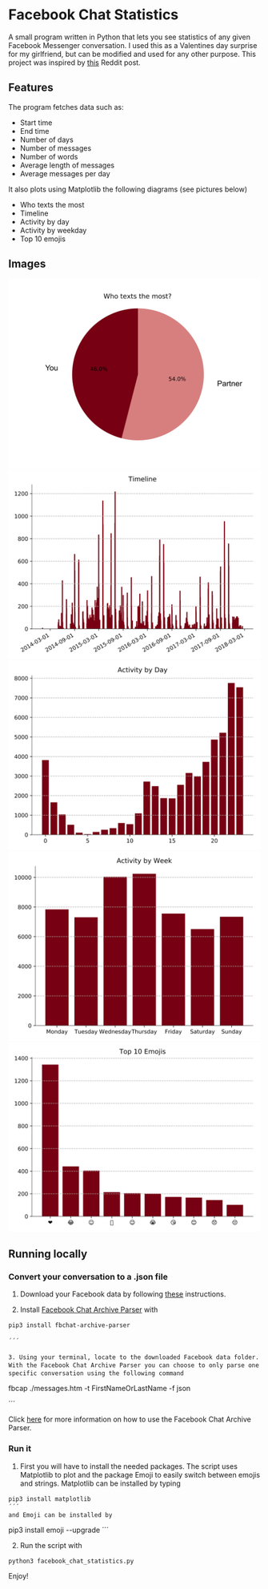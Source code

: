 # Facebook Chat Statistics

A small program written in Python that lets you see statistics of any given Facebook Messenger conversation. I used this as a Valentines day surprise for my girlfriend, but can be modified and used for any other purpose. This project was inspired by [this](https://www.reddit.com/r/dataisbeautiful/comments/7xicua/my_girlfriend_made_a_visualization_of_all/) Reddit post.

## Features

The program fetches data such as:

* Start time
* End time
* Number of days
* Number of messages
* Number of words
* Average length of messages
* Average messages per day

It also plots using Matplotlib the following diagrams (see pictures below)

* Who texts the most
* Timeline
* Activity by day
* Activity by weekday
* Top 10 emojis

## Images

<img src="pics/who_texts_the_most.png"/>
<img src="pics/timeline.png">
<img src="pics/activity_by_day.png">
<img src="pics/activity_by_week.png">
<img src="pics/top_10_emojis.png">

## Running locally

### Convert your conversation to a .json file
1. Download your Facebook data by following [these](https://www.facebook.com/help/212802592074644?helpref=uf_permalink) instructions.

2. Install [Facebook Chat Archive Parser](https://github.com/ownaginatious/fbchat-archive-parser) with
```
pip3 install fbchat-archive-parser

´´´

3. Using your terminal, locate to the downloaded Facebook data folder. With the Facebook Chat Archive Parser you can choose to only parse one specific conversation using the following command
```
fbcap ./messages.htm -t FirstNameOrLastName -f json

´´´ 

Click [here](https://github.com/ownaginatious/fbchat-archive-parser) for more information on how to use the Facebook Chat Archive Parser.

### Run it
1. First you will have to install the needed packages. The script uses Matplotlib to plot and the package Emoji to easily switch between emojis and strings. Matplotlib can be installed by typing

```
pip3 install matplotlib
´´´
and Emoji can be installed by
```
pip3 install emoji --upgrade
´´´

2. Run the script with
```
python3 facebook_chat_statistics.py
```

Enjoy!